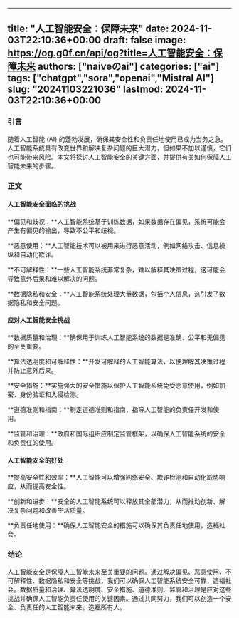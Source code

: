 
---
title: "人工智能安全：保障未来"
date: 2024-11-03T22:10:36+00:00
draft: false
image: https://og.g0f.cn/api/og?title=人工智能安全：保障未来
authors: ["naiveのai"]
categories: ["ai"]
tags: ["chatgpt","sora","openai","Mistral AI"]
slug: "20241103221036"
lastmod: 2024-11-03T22:10:36+00:00
---
### 引言

随着人工智能 (AI) 的蓬勃发展，确保其安全性和负责任地使用已成为当务之急。人工智能系统具有改变世界和解决复杂问题的巨大潜力，但如果不加以谨慎，它们也可能带来风险。本文将探讨人工智能安全的关键方面，并提供有关如何保障人工智能未来的步骤。

### 正文

#### 人工智能安全面临的挑战

**偏见和歧视：**人工智能系统基于训练数据，如果数据存在偏见，系统可能会产生有偏见的输出，导致不公平和歧视。

**恶意使用：**人工智能技术可以被用来进行恶意活动，例如网络攻击、信息操纵和自动化欺诈。

**不可解释性：**一些人工智能系统非常复杂，难以解释其决策过程，这可能会导致意外后果和难以解决的问题。

**数据隐私和安全：**人工智能系统处理大量数据，包括个人信息，这引发了数据隐私和安全问题。

#### 应对人工智能安全挑战

**数据质量和治理：**确保用于训练人工智能系统的数据是准确、公平和无偏见的至关重要。

**算法透明度和可解释性：**开发可解释的人工智能算法，以便理解其决策过程并防止意外后果。

**安全措施：**实施强大的安全措施以保护人工智能系统免受恶意使用，例如加密、身份验证和入侵检测。

**道德准则和指南：**制定道德准则和指南，指导人工智能的负责任开发和使用。

**监管和治理：**政府和国际组织应制定监管框架，以确保人工智能系统的安全和负责任的使用。

#### 人工智能安全的好处

**提高安全性和效率：**人工智能可以增强网络安全、欺诈检测和自动化威胁响应，从而提高安全性。

**创新和进步：**安全的人工智能系统可以释放其全部潜力，从而推动创新、解决复杂问题和改善生活质量。

**负责任地使用：**确保人工智能安全的措施可以确保其负责任地使用，造福社会。

### 结论

人工智能安全是保障人工智能未来至关重要的问题。通过解决偏见、恶意使用、不可解释性、数据隐私和安全等挑战，我们可以确保人工智能系统安全可靠，造福社会。数据质量和治理、算法透明度、安全措施、道德准则、监管和治理是应对这些挑战并确保人工智能负责任使用的关键因素。通过共同努力，我们可以创造一个安全、负责任的人工智能未来，造福所有人。